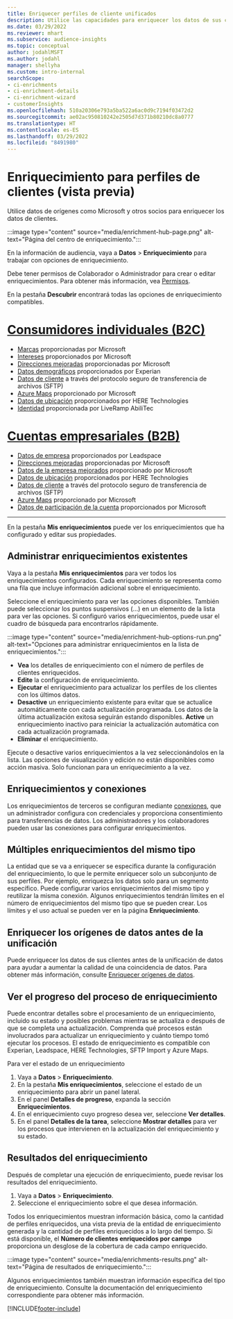 ```yaml
---
title: Enriquecer perfiles de cliente unificados
description: Utilice las capacidades para enriquecer los datos de sus clientes.
ms.date: 03/29/2022
ms.reviewer: mhart
ms.subservice: audience-insights
ms.topic: conceptual
author: jodahlMSFT
ms.author: jodahl
manager: shellyha
ms.custom: intro-internal
searchScope:
- ci-enrichments
- ci-enrichment-details
- ci-enrichment-wizard
- customerInsights
ms.openlocfilehash: 510a20306e793a5ba522a6ac0d9c7194f03472d2
ms.sourcegitcommit: ae02ac950810242e2505d7d371b80210dc8a0777
ms.translationtype: HT
ms.contentlocale: es-ES
ms.lasthandoff: 03/29/2022
ms.locfileid: "8491980"
---
```

# <a name="enrichment-for-customer-profiles-preview"></a>Enriquecimiento para perfiles de clientes (vista previa)

Utilice datos de orígenes como Microsoft y otros socios para enriquecer los datos de clientes.

:::image type="content" source="media/enrichment-hub-page.png" alt-text="Página del centro de enriquecimiento.":::

En la información de audiencia, vaya a **Datos** > **Enriquecimiento** para trabajar con opciones de enriquecimiento.  

Debe tener permisos de Colaborador o Administrador para crear o editar enriquecimientos. Para obtener más información, vea [Permisos](permissions.md).

En la pestaña **Descubrir** encontrará todas las opciones de enriquecimiento compatibles.

# <a name="individual-consumers-b-to-c"></a>[Consumidores individuales (B2C)](#tab/b2c)

- [Marcas](enrichment-microsoft.md) proporcionadas por Microsoft
- [Intereses](enrichment-microsoft.md) proporcionados por Microsoft
- [Direcciones mejoradas](enrichment-enhanced-addresses.md) proporcionadas por Microsoft 
- [Datos demográficos](enrichment-experian.md) proporcionados por Experian
- [Datos de cliente](enrichment-SFTP-custom-import.md) a través del protocolo seguro de transferencia de archivos (SFTP) 
- [Azure Maps](enrichment-azure-maps.md) proporcionado por Microsoft
- [Datos de ubicación](enrichment-here.md) proporcionados por HERE Technologies 
- [Identidad](enrichment-liveramp.md) proporcionada por LiveRamp AbiliTec

# <a name="business-accounts-b-to-b"></a>[Cuentas empresariales (B2B)](#tab/b2b)

- [Datos de empresa](enrichment-leadspace.md) proporcionados por Leadspace
- [Direcciones mejoradas](enrichment-enhanced-addresses.md) proporcionadas por Microsoft 
- [Datos de la empresa mejorados](enrichment-enhanced-company-data.md) proporcionado por Microsoft
- [Datos de ubicación](enrichment-here.md) proporcionados por HERE Technologies 
- [Datos de cliente](enrichment-SFTP-custom-import.md) a través del protocolo seguro de transferencia de archivos (SFTP) 
- [Azure Maps](enrichment-azure-maps.md) proporcionado por Microsoft
- [Datos de participación de la cuenta](enrichment-office.md) proporcionados por Microsoft

---

En la pestaña **Mis enriquecimientos** puede ver los enriquecimientos que ha configurado y editar sus propiedades.

## <a name="manage-existing-enrichments"></a>Administrar enriquecimientos existentes

Vaya a la pestaña **Mis enriquecimientos** para ver todos los enriquecimientos configurados. Cada enriquecimiento se representa como una fila que incluye información adicional sobre el enriquecimiento.

Seleccione el enriquecimiento para ver las opciones disponibles. También puede seleccionar los puntos suspensivos (...) en un elemento de la lista para ver las opciones. Si configuró varios enriquecimientos, puede usar el cuadro de búsqueda para encontrarlos rápidamente.

:::image type="content" source="media/enrichment-hub-options-run.png" alt-text="Opciones para administrar enriquecimientos en la lista de enriquecimientos.":::

- **Vea** los detalles de enriquecimiento con el número de perfiles de clientes enriquecidos.
- **Edite** la configuración de enriquecimiento.
- **Ejecutar** el enriquecimiento para actualizar los perfiles de los clientes con los últimos datos.
- **Desactive** un enriquecimiento existente para evitar que se actualice automáticamente con cada actualización programada. Los datos de la última actualización exitosa seguirán estando disponibles. **Active** un enriquecimiento inactivo para reiniciar la actualización automática con cada actualización programada.
- **Eliminar** el enriquecimiento.

Ejecute o desactive varios enriquecimientos a la vez seleccionándolos en la lista. Las opciones de visualización y edición no están disponibles como acción masiva. Solo funcionan para un enriquecimiento a la vez.

## <a name="enrichments-and-connections"></a>Enriquecimientos y conexiones

Los enriquecimientos de terceros se configuran mediante [conexiones](connections.md), que un administrador configura con credenciales y proporciona consentimiento para transferencias de datos. Los administradores y los colaboradores pueden usar las conexiones para configurar enriquecimientos.  

## <a name="multiple-enrichments-of-the-same-type"></a>Múltiples enriquecimientos del mismo tipo

La entidad que se va a enriquecer se especifica durante la configuración del enriquecimiento, lo que le permite enriquecer solo un subconjunto de sus perfiles. Por ejemplo, enriquezca los datos solo para un segmento específico. Puede configurar varios enriquecimientos del mismo tipo y reutilizar la misma conexión. Algunos enriquecimientos tendrán límites en el número de enriquecimientos del mismo tipo que se pueden crear. Los límites y el uso actual se pueden ver en la página **Enriquecimiento**.

## <a name="enrich-data-sources-before-unification"></a>Enriquecer los orígenes de datos antes de la unificación

Puede enriquecer los datos de sus clientes antes de la unificación de datos para ayudar a aumentar la calidad de una coincidencia de datos. Para obtener más información, consulte [Enriquecer orígenes de datos](data-sources-enrichment.md).

## <a name="see-the-progress-of-the-enrichment-process"></a>Ver el progreso del proceso de enriquecimiento

Puede encontrar detalles sobre el procesamiento de un enriquecimiento, incluido su estado y posibles problemas mientras se actualiza o después de que se completa una actualización. Comprenda qué procesos están involucrados para actualizar un enriquecimiento y cuánto tiempo tomó ejecutar los procesos. El estado de enriquecimiento es compatible con Experian, Leadspace, HERE Technologies, SFTP Import y Azure Maps.

Para ver el estado de un enriquecimiento

1. Vaya a **Datos** > **Enriquecimiento**. 
1. En la pestaña **Mis enriquecimientos**, seleccione el estado de un enriquecimiento para abrir un panel lateral. 
1. En el panel **Detalles de progreso**, expanda la sección **Enriquecimientos**. 
1. En el enriquecimiento cuyo progreso desea ver, seleccione **Ver detalles**. 
1. En el panel **Detalles de la tarea**, seleccione **Mostrar detalles** para ver los procesos que intervienen en la actualización del enriquecimiento y su estado. 

## <a name="enrichment-results"></a>Resultados del enriquecimiento

Después de completar una ejecución de enriquecimiento, puede revisar los resultados del enriquecimiento.

1. Vaya a **Datos** > **Enriquecimiento**. 
1. Seleccione el enriquecimiento sobre el que desea información.

Todos los enriquecimientos muestran información básica, como la cantidad de perfiles enriquecidos, una vista previa de la entidad de enriquecimiento generada y la cantidad de perfiles enriquecidos a lo largo del tiempo. Si está disponible, el **Número de clientes enriquecidos por campo** proporciona un desglose de la cobertura de cada campo enriquecido.

:::image type="content" source="media/enrichments-results.png" alt-text="Página de resultados de enriquecimiento.":::

Algunos enriquecimientos también muestran información específica del tipo de enriquecimiento. Consulte la documentación del enriquecimiento correspondiente para obtener más información.


[!INCLUDE[footer-include](../includes/footer-banner.md)]
